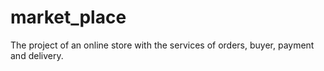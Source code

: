 # market_place
The project of an online store with the services of orders, buyer, payment and delivery.